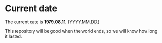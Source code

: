 # Current date

The current date is **1979.08.11.** (YYYY.MM.DD.)

This repository will be good when the world ends, so we will know how long it lasted.